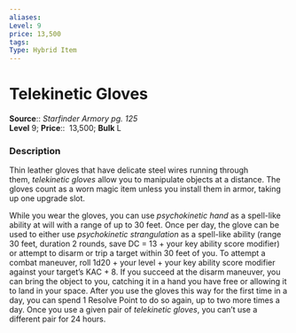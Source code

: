 ```yaml
---
aliases: 
Level: 9
price: 13,500
tags: 
Type: Hybrid Item
---
```


# Telekinetic Gloves

**Source**:: _Starfinder Armory pg. 125_  
**Level** 9;
**Price**::  13,500; **Bulk** L

### Description

Thin leather gloves that have delicate steel wires running through them, _telekinetic gloves_ allow you to manipulate objects at a distance. The gloves count as a worn magic item unless you install them in armor, taking up one upgrade slot.  
  
While you wear the gloves, you can use _psychokinetic hand_ as a spell-like ability at will with a range of up to 30 feet. Once per day, the glove can be used to either use _psychokinetic strangulation_ as a spell-like ability (range 30 feet, duration 2 rounds, save DC = 13 + your key ability score modifier) or attempt to disarm or trip a target within 30 feet of you. To attempt a combat maneuver, roll 1d20 + your level + your key ability score modifier against your target’s KAC + 8. If you succeed at the disarm maneuver, you can bring the object to you, catching it in a hand you have free or allowing it to land in your space. After you use the gloves this way for the first time in a day, you can spend 1 Resolve Point to do so again, up to two more times a day. Once you use a given pair of _telekinetic gloves_, you can’t use a different pair for 24 hours.
